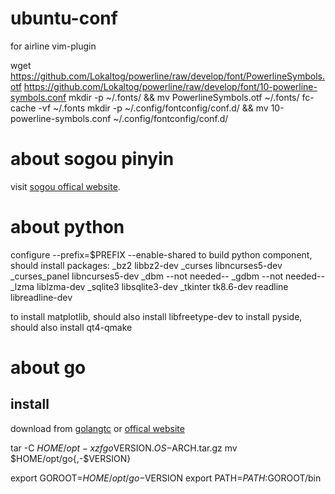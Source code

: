 ubuntu-conf
===========

for airline vim-plugin

wget https://github.com/Lokaltog/powerline/raw/develop/font/PowerlineSymbols.otf https://github.com/Lokaltog/powerline/raw/develop/font/10-powerline-symbols.conf
mkdir -p ~/.fonts/ && mv PowerlineSymbols.otf ~/.fonts/
fc-cache -vf ~/.fonts
mkdir -p ~/.config/fontconfig/conf.d/ && mv 10-powerline-symbols.conf ~/.config/fontconfig/conf.d/

about sogou pinyin
==================

visit [sogou offical website](http://pinyin.sogou.com/linux/).

# about python
configure
--prefix=$PREFIX --enable-shared
to build python component, should install packages:
    _bz2            libbz2-dev
    _curses         libncurses5-dev
    _curses_panel   libncurses5-dev
    _dbm            --not needed--
    _gdbm           --not needed--
    _lzma           liblzma-dev
    _sqlite3        libsqlite3-dev
    _tkinter        tk8.6-dev
    readline        libreadline-dev 

to install matplotlib, should also install libfreetype-dev
to install pyside, should also install qt4-qmake

# about go

## install

download from [golangtc](http://www.golangtc.com/download) or
[offical website](https://golang.org/dl/)

tar -C $HOME/opt -xzf go$VERSION.$OS-$ARCH.tar.gz
mv $HOME/opt/go{,-$VERSION}

export GOROOT=$HOME/opt/go-$VERSION
export PATH=$PATH:$GOROOT/bin
